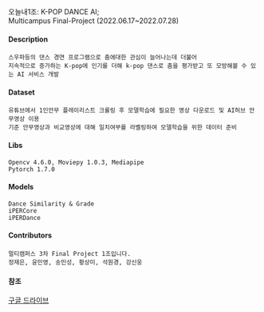 오늘내1조: K-POP DANCE AI; \
Multicampus Final-Project (2022.06.17~2022.07.28)

#### Description
```
스우파등의 댄스 경연 프로그램으로 춤에대한 관심이 늘어나는데 더불어
지속적으로 증가하는 K-pop에 인기를 더해 k-pop 댄스로 춤을 평가받고 또 모방해볼 수 있는 AI 서비스 개발
```
#### Dataset
```
유튜브에서 1인안무 플레이리스트 크롤링 후 모델학습에 필요한 영상 다운로드 및 AI허브 안무영상 이용
기준 안무영상과 비교영상에 대해 일치여부를 라벨링하여 모델학습을 위한 데이터 준비
```
#### Libs
```
Opencv 4.6.0, Moviepy 1.0.3, Mediapipe
Pytorch 1.7.0
```
#### Models
```
Dance Similarity & Grade
iPERCore
iPERDance
```

#### Contributors
```
멀티캠퍼스 3차 Final Project 1조입니다.
정재은, 윤민영, 송민성, 황상미, 석원경, 강신웅
```
#### 참조
[구글 드라이브](https://drive.google.com/drive/folders/1lBioKj8Z5hAiXPuCbmscgqVmjj5VfqV3)
